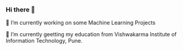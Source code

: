 ### Hi there 👋
 🔭 I’m currently working on some Machine Learning Projects
 
  🌱 I’m currently geetting my education from Vishwakarma Institute of Information Technology, Pune.
<!--
**shivajirp/shivajirp** is a ✨ _special_ ✨ repository because its `README.md` (this file) appears on your GitHub profile.

Here are some ideas to get you started:

- 🔭 I’m currently working on some Machine Learning Projects ...
- 🌱 I’m currently geetting my education from Vishwakarma Institute of Information Technology, Pune. ...
- 👯 I’m looking to collaborate on ...
- 🤔 I’m looking for help with ...
- 💬 Ask me about ...
- 📫 How to reach me: ...
- 😄 Pronouns: ...
- ⚡ Fun fact: ...
-->
